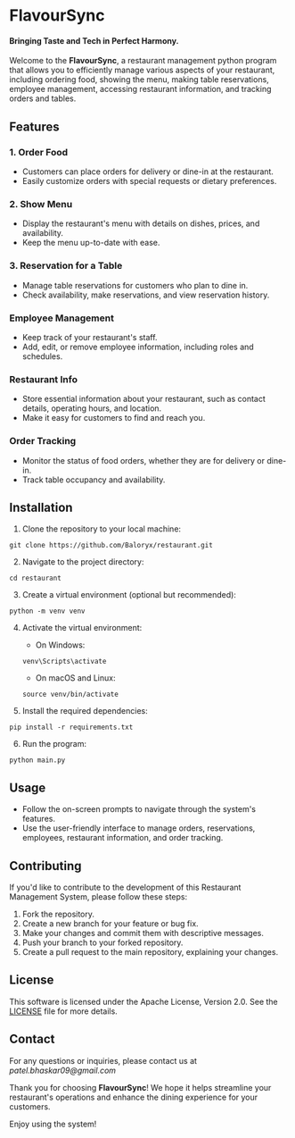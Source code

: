 # FlavourSync
#### Bringing Taste and Tech in Perfect Harmony.

Welcome to the **FlavourSync**, a restaurant management python program that allows you to efficiently manage various aspects of your restaurant, including ordering food, showing the menu, making table reservations, employee management, accessing restaurant information, and tracking orders and tables.



## Features

### 1. Order Food
   - Customers can place orders for delivery or dine-in at the restaurant.
   - Easily customize orders with special requests or dietary preferences.

### 2. Show Menu
   - Display the restaurant's menu with details on dishes, prices, and availability.
   - Keep the menu up-to-date with ease.

### 3. Reservation for a Table
   - Manage table reservations for customers who plan to dine in.
   - Check availability, make reservations, and view reservation history.

### Employee Management
   - Keep track of your restaurant's staff.
   - Add, edit, or remove employee information, including roles and schedules.

### Restaurant Info
   - Store essential information about your restaurant, such as contact details, operating hours, and location.
   - Make it easy for customers to find and reach you.

### Order Tracking
   - Monitor the status of food orders, whether they are for delivery or dine-in.
   - Track table occupancy and availability. 
 
 
 
## Installation

1. Clone the repository to your local machine:
```
git clone https://github.com/Baloryx/restaurant.git
```

2. Navigate to the project directory:
```
cd restaurant
```

3. Create a virtual environment (optional but recommended):
```
python -m venv venv
```

4. Activate the virtual environment:
   - On Windows:
    ```
    venv\Scripts\activate
    ```
    - On macOS and Linux:
    ```
    source venv/bin/activate
    ```

 5. Install the required dependencies:
```
pip install -r requirements.txt
```

6. Run the program:
```
python main.py
```



## Usage
   - Follow the on-screen prompts to navigate through the system's features.
   - Use the user-friendly interface to manage orders, reservations, employees, restaurant information, and order tracking.
 
## Contributing
If you'd like to contribute to the development of this Restaurant Management System, please follow these steps:

1. Fork the repository.
2. Create a new branch for your feature or bug fix.
3. Make your changes and commit them with descriptive messages.
4. Push your branch to your forked repository.
5. Create a pull request to the main repository, explaining your changes.

## License
This software is licensed under the Apache License, Version 2.0. See the [LICENSE](LICENSE) file for more details.

## Contact
For any questions or inquiries, please contact us at _patel.bhaskar09@gmail.com_

Thank you for choosing **FlavourSync**! We hope it helps streamline your restaurant's operations and enhance the dining experience for your customers.

Enjoy using the system!
